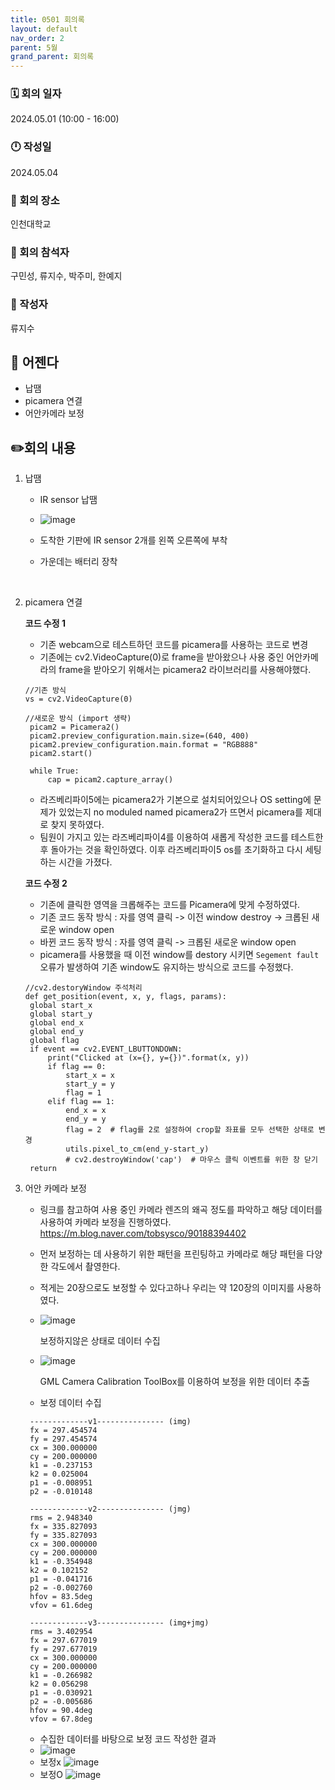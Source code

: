```yaml
---
title: 0501 회의록
layout: default
nav_order: 2
parent: 5월
grand_parent: 회의록
---
```


### 🗓️ 회의 일자

2024.05.01
(10:00 - 16:00)

### 🕛 작성일

2024.05.04

### 🚩 회의 장소

인천대학교

### 🤝 회의 참석자

구민성, 류지수, 박주미, 한예지

### 🙎 작성자

류지수

## 📣 어젠다

- 납땜
- picamera 연결
- 어안카메라 보정

## ✏️회의 내용

1. 납땜

   - IR sensor 납땜
   - ![image](../../../public/m-5/image.png)
   - 도착한 기판에 IR sensor 2개를 왼쪽 오른쪽에 부착
   - 가운데는 배터리 장착

     <br/>

2. picamera 연결

   **코드 수정 1**

   - 기존 webcam으로 테스트하던 코드를 picamera를 사용하는 코드로 변경
   - 기존에는 cv2.VideoCapture(0)로 frame을 받아왔으나 사용 중인 어안카메라의 frame을 받아오기 위해서는 picamera2 라이브러리를 사용해야했다.

   ```
   //기존 방식
   vs = cv2.VideoCapture(0)

   //새로운 방식 (import 생략)
    picam2 = Picamera2()
    picam2.preview_configuration.main.size=(640, 400)
    picam2.preview_configuration.main.format = "RGB888"
    picam2.start()

    while True:
        cap = picam2.capture_array()

   ```

   - 라즈베리파이5에는 picamera2가 기본으로 설치되어있으나 OS setting에 문제가 있었는지 no moduled named picamera2가 뜨면서 picamera를 제대로 찾지 못하였다.
   - 팀원이 가지고 있는 라즈베리파이4를 이용하여 새롭게 작성한 코드를 테스트한 후 돌아가는 것을 확인하였다. 이후 라즈베리파이5 os를 초기화하고 다시 세팅하는 시간을 가졌다.

   **코드 수정 2**

   - 기존에 클릭한 영역을 크롭해주는 코드를 Picamera에 맞게 수정하였다.
   - 기존 코드 동작 방식 : 자를 영역 클릭 -> 이전 window destroy -> 크롭된 새로운 window open
   - 바뀐 코드 동작 방식 : 자를 영역 클릭 -> 크롭된 새로운 window open
   - picamera를 사용했을 때 이전 window를 destory 시키면 `Segement fault` 오류가 발생하여 기존 window도 유지하는 방식으로 코드를 수정했다.

   ```
   //cv2.destoryWindow 주석처리
   def get_position(event, x, y, flags, params):
    global start_x
    global start_y
    global end_x
    global end_y
    global flag
    if event == cv2.EVENT_LBUTTONDOWN:
        print("Clicked at (x={}, y={})".format(x, y))
        if flag == 0:
            start_x = x
            start_y = y
            flag = 1
        elif flag == 1:
            end_x = x
            end_y = y
            flag = 2  # flag를 2로 설정하여 crop할 좌표를 모두 선택한 상태로 변경
            utils.pixel_to_cm(end_y-start_y)
            # cv2.destroyWindow('cap')  # 마우스 클릭 이벤트를 위한 창 닫기
    return

   ```

3. 어안 카메라 보정

   - 링크를 참고하여 사용 중인 카메라 렌즈의 왜곡 정도를 파악하고 해당 데이터를 사용하여 카메라 보정을 진행하였다.
     https://m.blog.naver.com/tobsysco/90188394402
   - 먼저 보정하는 데 사용하기 위한 패턴을 프린팅하고 카메라로 해당 패턴을 다양한 각도에서 촬영한다.
   - 적게는 20장으로도 보정할 수 있다고하나 우리는 약 120장의 이미지를 사용하였다.
   - ![image](../../../public/m-5/image2.png)

     보정하지않은 상태로 데이터 수집

   - ![image](../../../public/m-5/image3.png)

     GML Camera Calibration ToolBox를 이용하여 보정을 위한 데이터 추출

   - 보정 데이터 수집

   ```
    -------------v1--------------- (img)
    fx = 297.454574
    fy = 297.454574
    cx = 300.000000
    cy = 200.000000
    k1 = -0.237153
    k2 = 0.025004
    p1 = -0.008951
    p2 = -0.010148

    -------------v2--------------- (jmg)
    rms = 2.948340
    fx = 335.827093
    fy = 335.827093
    cx = 300.000000
    cy = 200.000000
    k1 = -0.354948
    k2 = 0.102152
    p1 = -0.041716
    p2 = -0.002760
    hfov = 83.5deg
    vfov = 61.6deg

    -------------v3--------------- (img+jmg)
    rms = 3.402954
    fx = 297.677019
    fy = 297.677019
    cx = 300.000000
    cy = 200.000000
    k1 = -0.266982
    k2 = 0.056298
    p1 = -0.030921
    p2 = -0.005686
    hfov = 90.4deg
    vfov = 67.8deg

   ```

   - 수집한 데이터를 바탕으로 보정 코드 작성한 결과
   - ![image](../../../public/m-5/image4.png)
   - 보정x ![image](../../../public/m-5/image6.png)
   - 보정O ![image](../../../public/m-5/image5.png)
